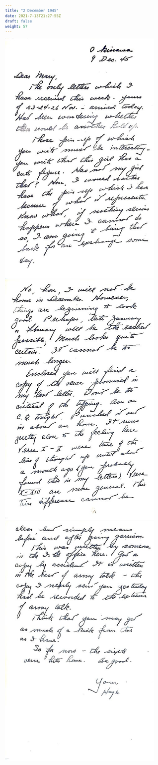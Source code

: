 ```yaml
---
title: "2 December 1945"
date: 2021-7-13T21:27:55Z
draft: false
weight: 57
---
```


![page 1](img167.jpg)
![page 2](img168.jpg)
![page 3](img169.jpg)
